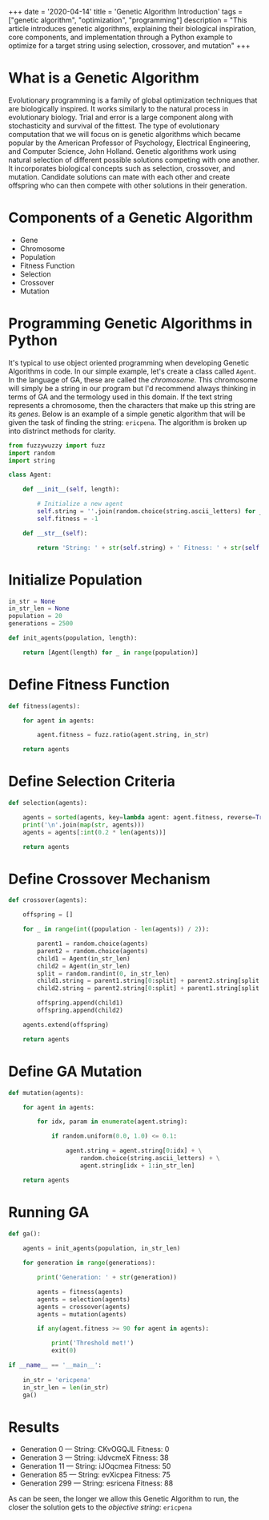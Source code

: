 +++
date = '2020-04-14'
title = 'Genetic Algorithm Introduction'
tags = ["genetic algorithm", "optimization", "programming"]
description = "This article introduces genetic algorithms, explaining their biological inspiration, core components, and implementation through a Python example to optimize for a target string using selection, crossover, and mutation"
+++

# What is a Genetic Algorithm
Evolutionary programming is a family of global optimization techniques that are biologically inspired. It works similarly to the natural process in evolutionary biology. Trial and error is a large component along with stochasticity and survival of the fittest. The type of evolutionary computation that we will focus on is genetic algorithms which became popular by the American Professor of Psychology, Electrical Engineering, and Computer Science, John Holland. Genetic algorithms work using natural selection of different possible solutions competing with one another. It incorporates biological concepts such as selection, crossover, and mutation. Candidate solutions can mate with each other and create offspring who can then compete with other solutions in their generation.

# Components of a Genetic Algorithm
* Gene
* Chromosome
* Population
* Fitness Function
* Selection
* Crossover
* Mutation

# Programming Genetic Algorithms in Python
It's typical to use object oriented programming when developing Genetic Algorithms in code. In our simple example, let's create a class called `Agent`. In the language of GA, these are called the *chromosome*. This chromosome will simply be a string in our program but I'd recommend always thinking in terms of GA and the termology used in this domain. If the text string represents a chromosome, then the characters that make up this string are its *genes*. Below is an example of a simple genetic algorithm that will be given the task of finding the string: `ericpena`. The algorithm is broken up into distrinct methods for clarity.


```python
from fuzzywuzzy import fuzz
import random
import string

class Agent:

	def __init__(self, length):

		# Initialize a new agent
		self.string = ''.join(random.choice(string.ascii_letters) for _ in range(length))
		self.fitness = -1

	def __str__(self):

		return 'String: ' + str(self.string) + ' Fitness: ' + str(self.fitness)
```

# Initialize Population


```python
in_str = None
in_str_len = None
population = 20
generations = 2500

def init_agents(population, length):

	return [Agent(length) for _ in range(population)]
```

# Define Fitness Function


```python
def fitness(agents):

	for agent in agents:

		agent.fitness = fuzz.ratio(agent.string, in_str)

	return agents
```

# Define Selection Criteria


```python
def selection(agents):

	agents = sorted(agents, key=lambda agent: agent.fitness, reverse=True)
	print('\n'.join(map(str, agents)))
	agents = agents[:int(0.2 * len(agents))]

	return agents
```

# Define Crossover Mechanism


```python
def crossover(agents):

	offspring = []

	for _ in range(int((population - len(agents)) / 2)):

		parent1 = random.choice(agents)
		parent2 = random.choice(agents)
		child1 = Agent(in_str_len)
		child2 = Agent(in_str_len)
		split = random.randint(0, in_str_len)
		child1.string = parent1.string[0:split] + parent2.string[split:in_str_len]
		child2.string = parent2.string[0:split] + parent1.string[split:in_str_len]

		offspring.append(child1)
		offspring.append(child2)

	agents.extend(offspring)

	return agents
```

# Define GA Mutation


```python
def mutation(agents):

	for agent in agents:

		for idx, param in enumerate(agent.string):

			if random.uniform(0.0, 1.0) <= 0.1:

				agent.string = agent.string[0:idx] + \
					random.choice(string.ascii_letters) + \
					agent.string[idx + 1:in_str_len]

	return agents
```

# Running GA


```python
def ga():
	
	agents = init_agents(population, in_str_len)

	for generation in range(generations):

		print('Generation: ' + str(generation))

		agents = fitness(agents)
		agents = selection(agents)
		agents = crossover(agents)
		agents = mutation(agents)

		if any(agent.fitness >= 90 for agent in agents):

			print('Threshold met!')
			exit(0)
```


```python
if __name__ == '__main__':
	
	in_str = 'ericpena'
	in_str_len = len(in_str)
	ga()
```

# Results
* Generation 0 — String: CKvOGQJL Fitness: 0
* Generation 3 — String: iJdvcmeX Fitness: 38
* Generation 11 — String: iJOqcmea Fitness: 50
* Generation 85 — String: evXicpea Fitness: 75
* Generation 299 — String: esricena Fitness: 88

As can be seen, the longer we allow this Genetic Algorithm to run, the closer the solution gets to the *objective string*: `ericpena`
